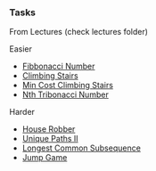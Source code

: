 ### Tasks

From Lectures (check lectures folder)

Easier
* [Fibbonacci Number](https://leetcode.com/problems/fibonacci-number/description/)
* [Climbing Stairs](https://leetcode.com/problems/climbing-stairs/)
* [Min Cost Climbing Stairs](https://leetcode.com/problems/min-cost-climbing-stairs/)
* [Nth Tribonacci Number](https://leetcode.com/problems/n-th-tribonacci-number/)

Harder 
* [House Robber](https://leetcode.com/problems/house-robber/description/)
* [Unique Paths II](https://leetcode.com/problems/unique-paths-ii/description/)
* [Longest Common Subsequence](https://leetcode.com/problems/longest-common-subsequence/description/)
* [Jump Game](https://leetcode.com/problems/jump-game/description/)
